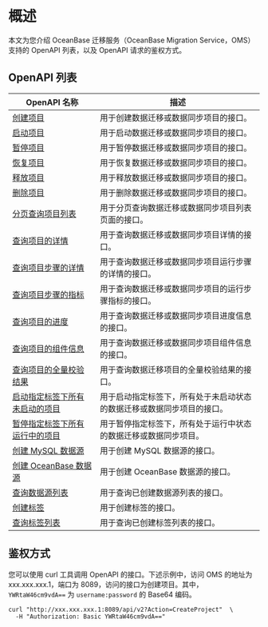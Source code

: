 # 概述

本文为您介绍 OceanBase 迁移服务（OceanBase Migration Service，OMS）支持的 OpenAPI 列表，以及 OpenAPI 请求的鉴权方式。

## OpenAPI 列表

|**OpenAPI 名称** | **描述**                           |
|----------------|------------------------------|
|[创建项目](../100.api-reference/200.create-project.md) |用于创建数据迁移或数据同步项目的接口。|
|[启动项目](../100.api-reference/300.start-project.md)| 用于启动数据迁移或数据同步项目的接口。|
|[暂停项目](../100.api-reference/400.stop-project.md)| 用于暂停数据迁移或数据同步项目的接口。|
|[恢复项目](../100.api-reference/500.resume-project.md)| 用于恢复数据迁移或数据同步项目的接口。|
|[释放项目](../100.api-reference/600.release-project.md)| 用于释放数据迁移或数据同步项目的接口。|
|[删除项目](../100.api-reference/700.delete-project.md)| 用于删除数据迁移或数据同步项目的接口。|
|[分页查询项目列表](../100.api-reference/800.list-projects.md)| 用于分页查询数据迁移或数据同步项目列表页面的接口。|
|[查询项目的详情](../100.api-reference/900.describe-project.md) | 用于查询数据迁移或数据同步项目详情的接口。|
|[查询项目步骤的详情](../100.api-reference/1000.describe-project-steps.md) |用于查询数据迁移或数据同步项目运行步骤的详情的接口。|
|[查询项目步骤的指标](../100.api-reference/1100.describe-project-step-metric.md) |用于查询数据迁移或数据同步项目的运行步骤指标的接口。|
|[查询项目的进度](../100.api-reference/1200.describe-project-progress.md) |用于查询数据迁移或数据同步项目进度信息的接口。|
|[查询项目的组件信息](../100.api-reference/1300.describe-project-components.md) |用于查询数据迁移或数据同步项目组件信息的接口。|
|[查询项目的全量校验结果](../100.api-reference/1400.list-project-full-verify-result.md)| 用于查询数据迁移项目的全量校验结果的接口。|
|[启动指定标签下所有未启动的项目](../100.api-reference/1500.start-projects-by-label.md)| 用于启动指定标签下，所有处于未启动状态的数据迁移或数据同步项目的接口。|
|[暂停指定标签下所有运行中的项目](../100.api-reference/1600.stop-projects-by-label.md) |用于暂停指定标签下，所有处于运行中状态的数据迁移或数据同步项目。|
|[创建 MySQL 数据源](../100.api-reference/1700.create-mysql-datasource.md) |用于创建 MySQL 数据源的接口。|
|[创建 OceanBase 数据源](../100.api-reference/1800.create-oceanbase-datasource.md) |用于创建 OceanBase 数据源的接口。|
|[查询数据源列表](../100.api-reference/1900.list-datasource.md) |用于查询已创建数据源列表的接口。|
|[创建标签](../100.api-reference/2000.create-label.md) |用于创建标签的接口。|
|[查询标签列表](../100.api-reference/2100.list-all-labels.md) |用于查询已创建标签列表的接口。|

## 鉴权方式

您可以使用 curl 工具调用 OpenAPI 的接口。下述示例中，访问 OMS 的地址为 xxx.xxx.xxx.1，端口为 8089，访问的接口为创建项目。其中， `YWRtaW46cm9vdA==` 为 `username:password` 的 Base64 编码。

```shell
curl "http://xxx.xxx.xxx.1:8089/api/v2?Action=CreateProject"  \
  -H "Authorization: Basic YWRtaW46cm9vdA=="
```
